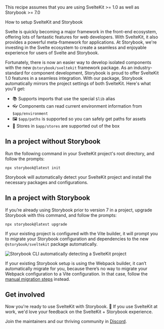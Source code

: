 <div class="aside aside__no-top">

This recipe assumes that you are using SvelteKit >= 1.0 as well as Storybook >= 7.0

</div>

<RecipeHeader>

How to setup SvelteKit and Storybook

</RecipeHeader>

Svelte is quickly becoming a major framework in the front-end ecosystem, offering lots of fantastic features for web developers. With SvelteKit, it also provides a powerful meta-framework for applications. At Storybook, we're investing in the Svelte ecosystem to create a seamless and enjoyable experience for users of Svelte and Storybook.

Fortunately, there is now an easier way to develop isolated components with the new `@storybook/sveltekit` framework package. As an industry-standard for component development, Storybook is proud to offer SvelteKit 1.0 features in a seamless integration. With our package, Storybook automatically mirrors the project settings of both SvelteKit. Here's what you'll get:

- 📚 Supports imports that use the special `$lib` alias
- 👓 Components can read current environment information from `$app/environment`
- 🖼️ `$app/paths` is supported so you can safely get paths for assets
- 🛒 Stores in `$app/stores` are supported out of the box

## In a project without Storybook

Run the following command in your SvelteKit project's root directory, and follow the prompts:

```shell
npx storybook@latest init
```

Storybook will automatically detect your SvelteKit project and install the necessary packages and configurations.

## In a project with Storybook

If you’re already using Storybook prior to version 7 in a project, upgrade Storybook with this command, and follow the prompts:

```shell
npx storybook@latest upgrade
```

If your existing project is configured with the Vite builder, it will prompt you to migrate your Storybook configuration and dependencies to the new `@storybook/sveltekit` package automatically.

![Storybook CLI automatically detecting a SvelteKit project](https://storybookblog.ghost.io/content/images/2023/02/Untitled--1-.png)

If your existing Storybook setup is using the Webpack builder, it can’t automatically migrate for you, because there’s no way to migrate your Webpack configuration to a Vite configuration. In that case, follow the [manual migration steps](https://github.com/storybookjs/storybook/tree/next/code/frameworks/sveltekit#manual-migration) instead.

## Get involved

Now you're ready to use SvelteKit with Storybook. 🎉 If you use SvelteKit at work, we'd love your feedback on the SvelteKit + Storybook experience.

Join the maintainers and our thriving community in [Discord](https://discord.gg/storybook).
